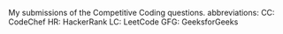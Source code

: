 My submissions of the Competitive Coding questions.
abbreviations:
CC: CodeChef
HR: HackerRank
LC: LeetCode
GFG: GeeksforGeeks